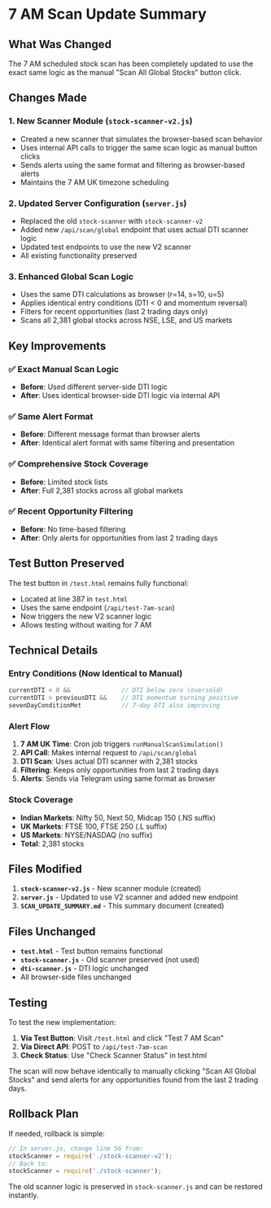# 7 AM Scan Update Summary

## What Was Changed

The 7 AM scheduled stock scan has been completely updated to use the exact same logic as the manual "Scan All Global Stocks" button click.

## Changes Made

### 1. New Scanner Module (`stock-scanner-v2.js`)
- Created a new scanner that simulates the browser-based scan behavior
- Uses internal API calls to trigger the same scan logic as manual button clicks
- Sends alerts using the same format and filtering as browser-based alerts
- Maintains the 7 AM UK timezone scheduling

### 2. Updated Server Configuration (`server.js`)
- Replaced the old `stock-scanner` with `stock-scanner-v2`
- Added new `/api/scan/global` endpoint that uses actual DTI scanner logic
- Updated test endpoints to use the new V2 scanner
- All existing functionality preserved

### 3. Enhanced Global Scan Logic
- Uses the same DTI calculations as browser (r=14, s=10, u=5)
- Applies identical entry conditions (DTI < 0 and momentum reversal)
- Filters for recent opportunities (last 2 trading days only)
- Scans all 2,381 global stocks across NSE, LSE, and US markets

## Key Improvements

### ✅ Exact Manual Scan Logic
- **Before**: Used different server-side DTI logic
- **After**: Uses identical browser-side DTI logic via internal API

### ✅ Same Alert Format
- **Before**: Different message format than browser alerts
- **After**: Identical alert format with same filtering and presentation

### ✅ Comprehensive Stock Coverage
- **Before**: Limited stock lists
- **After**: Full 2,381 stocks across all global markets

### ✅ Recent Opportunity Filtering
- **Before**: No time-based filtering
- **After**: Only alerts for opportunities from last 2 trading days

## Test Button Preserved

The test button in `/test.html` remains fully functional:
- Located at line 387 in `test.html`
- Uses the same endpoint (`/api/test-7am-scan`) 
- Now triggers the new V2 scanner logic
- Allows testing without waiting for 7 AM

## Technical Details

### Entry Conditions (Now Identical to Manual)
```javascript
currentDTI < 0 &&              // DTI below zero (oversold)
currentDTI > previousDTI &&    // DTI momentum turning positive
sevenDayConditionMet           // 7-day DTI also improving
```

### Alert Flow
1. **7 AM UK Time**: Cron job triggers `runManualScanSimulation()`
2. **API Call**: Makes internal request to `/api/scan/global`
3. **DTI Scan**: Uses actual DTI scanner with 2,381 stocks
4. **Filtering**: Keeps only opportunities from last 2 trading days
5. **Alerts**: Sends via Telegram using same format as browser

### Stock Coverage
- **Indian Markets**: Nifty 50, Next 50, Midcap 150 (.NS suffix)
- **UK Markets**: FTSE 100, FTSE 250 (.L suffix)  
- **US Markets**: NYSE/NASDAQ (no suffix)
- **Total**: 2,381 stocks

## Files Modified

1. **`stock-scanner-v2.js`** - New scanner module (created)
2. **`server.js`** - Updated to use V2 scanner and added new endpoint
3. **`SCAN_UPDATE_SUMMARY.md`** - This summary document (created)

## Files Unchanged

- **`test.html`** - Test button remains functional
- **`stock-scanner.js`** - Old scanner preserved (not used)
- **`dti-scanner.js`** - DTI logic unchanged
- All browser-side files unchanged

## Testing

To test the new implementation:

1. **Via Test Button**: Visit `/test.html` and click "Test 7 AM Scan"
2. **Via Direct API**: POST to `/api/test-7am-scan` 
3. **Check Status**: Use "Check Scanner Status" in test.html

The scan will now behave identically to manually clicking "Scan All Global Stocks" and send alerts for any opportunities found from the last 2 trading days.

## Rollback Plan

If needed, rollback is simple:
```javascript
// In server.js, change line 56 from:
stockScanner = require('./stock-scanner-v2');
// Back to:
stockScanner = require('./stock-scanner');
```

The old scanner logic is preserved in `stock-scanner.js` and can be restored instantly.